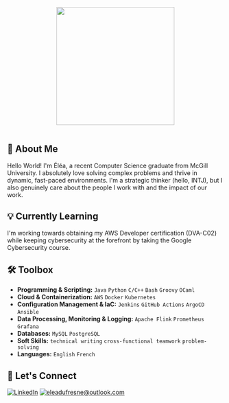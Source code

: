 <div id="header" align="center">
  <img src="https://media.giphy.com/media/v1.Y2lkPTc5MGI3NjExZWtmNzBoM3N3MzZ3YmJxYWlsOXkyaHdvdXNjZHdrZThjeDluYzZkciZlcD12MV9pbnRlcm5hbF9naWZfYnlfaWQmY3Q9cw/3kPDmoWdBpQPNhCnUG/giphy.gif" width="275"/>
</div>
<p align="center"><img src="https://komarev.com/ghpvc/?username=eleadufresne&style=flat-square&color=blue" alt=""></p>

## 🚀 About Me

Hello World! I'm Éléa, a recent Computer Science graduate from McGill University. I absolutely love solving complex problems and thrive in dynamic, fast-paced environments. I'm a strategic thinker (hello, INTJ), but I also genuinely care about the people I work with and the impact of our work.
 
## 💡 Currently Learning

I'm working towards obtaining my AWS Developer certification (DVA-C02) while keeping cybersecurity at the forefront by taking the Google Cybersecurity course.

## 🛠 Toolbox

- **Programming & Scripting:** `Java` `Python` `C/C++` `Bash` `Groovy` `OCaml`
- **Cloud & Containerization:** `AWS` `Docker` `Kubernetes`
- **Configuration Management & IaC:** `Jenkins` `GitHub Actions` `ArgoCD` `Ansible` 
- **Data Processing, Monitoring & Logging:** `Apache Flink` `Prometheus` `Grafana`
- **Databases:** `MySQL` `PostgreSQL`
- **Soft Skills:** `technical writing` `cross-functional teamwork` `problem-solving`
- **Languages:** `English` `French`
  
<!--
## :woman_technologist: Stats
[![GitHub Streak](http://github-readme-streak-stats.herokuapp.com?user=eleadufresne&theme=dark&background=000000)](https://git.io/streak-stats)

[![Top Langs](https://github-readme-stats.vercel.app/api/top-langs/?username=eleadufresne&layout=compact&theme=vision-friendly-dark)](https://github.com/anuraghazra/github-readme-stats)
-->

## 🤝 Let's Connect

<a href="https://www.linkedin.com/in/eleadufresne/">![LinkedIn](https://img.shields.io/badge/LinkedIn-0077B5?style=for-the-badge&logo=linkedin&logoColor=white)</a>
<a href="mailto:eleadufresne@outlook.com">![eleadufresne@outlook.com](https://img.shields.io/badge/email-D14836?style=for-the-badge&logo=maildotru&logoColor=white)</a> 
